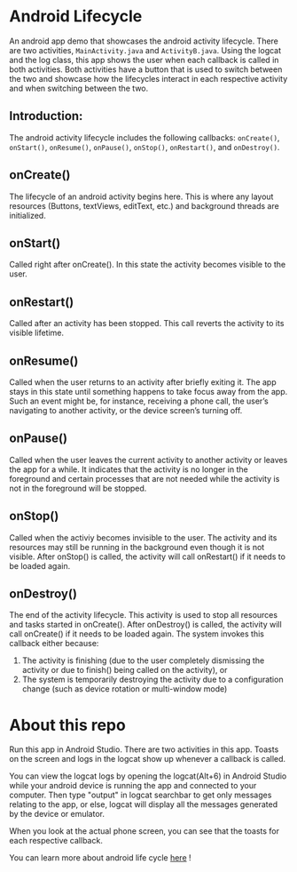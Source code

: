 Android Lifecycle 
=================

An android app demo that showcases the android activity lifecycle. There are two activities, `MainActivity.java` and `ActivityB.java`. Using the logcat and the log class, this app shows the user when each callback is called in both activities. Both activities have a button that is used to switch between the two and showcase how the lifecycles interact in each respective activity and when switching between the two.

Introduction:
---
The android activity lifecycle includes the following callbacks: `onCreate()`, `onStart()`, `onResume()`, `onPause()`, `onStop()`, `onRestart()`, and `onDestroy()`.

onCreate()
----
The lifecycle of an android activity begins here. This is where any layout resources (Buttons, textViews, editText, etc.) and background threads are initialized. 

onStart()
----
Called right after onCreate(). In this state the activity becomes visible to the user.

onRestart()
----
Called after an activity has been stopped. This call reverts the activity to its visible lifetime.

onResume()
----
Called when the user returns to an activity after briefly exiting it. The app stays in this state until something happens to take focus away from the app. Such an event might be, for instance, receiving a phone call, the user’s navigating to another activity, or the device screen’s turning off.

onPause()
----
Called when the user leaves the current activity to another activity or leaves the app for a while. It indicates that the activity is no longer in the foreground and certain processes that are not needed while the activity is not in the foreground will be stopped.   

onStop()
----
Called when the activiy becomes invisible to the user. The activity and its resources may still be running in the background even though it is not visible. After onStop() is called, the activity will call onRestart() if it needs to be loaded again.

onDestroy()
----
The end of the activity lifecycle. This activity is used to stop all resources and tasks started in onCreate(). After onDestroy() is called, the activity will call onCreate() if it needs to be loaded again.
The system invokes this callback either because:
1. The activity is finishing (due to the user completely dismissing the activity or due to finish() being called on the activity), or
2. The system is temporarily destroying the activity due to a configuration change (such as device rotation or multi-window mode)

About this repo
===

Run this app in Android Studio. There are two activities in this app. Toasts on the screen and logs in the logcat show up whenever a callback is called.   
  
You can view the logcat logs by opening the logcat(Alt+6) in Android Studio while your android device is running the app and connected to your computer. Then type "output" in logcat searchbar to get only messages relating to the app, or else, logcat will display all the messages generated by the device or emulator.

When you look at the actual phone screen, you can see that the toasts for each respective callback.

You can learn more about android life cycle [here](https://developer.android.com/guide/components/activities/activity-lifecycle#java) !

